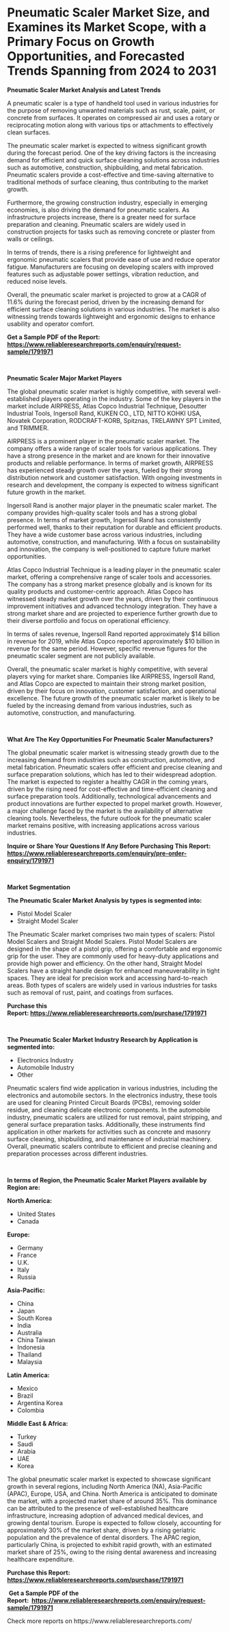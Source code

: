 <p><h1>Pneumatic Scaler Market Size, and Examines its Market Scope, with a Primary Focus on Growth Opportunities, and Forecasted Trends Spanning from 2024 to 2031</h1></p><p><strong>Pneumatic Scaler Market Analysis and Latest Trends</strong></p>
<p><p>A pneumatic scaler is a type of handheld tool used in various industries for the purpose of removing unwanted materials such as rust, scale, paint, or concrete from surfaces. It operates on compressed air and uses a rotary or reciprocating motion along with various tips or attachments to effectively clean surfaces.</p><p>The pneumatic scaler market is expected to witness significant growth during the forecast period. One of the key driving factors is the increasing demand for efficient and quick surface cleaning solutions across industries such as automotive, construction, shipbuilding, and metal fabrication. Pneumatic scalers provide a cost-effective and time-saving alternative to traditional methods of surface cleaning, thus contributing to the market growth.</p><p>Furthermore, the growing construction industry, especially in emerging economies, is also driving the demand for pneumatic scalers. As infrastructure projects increase, there is a greater need for surface preparation and cleaning. Pneumatic scalers are widely used in construction projects for tasks such as removing concrete or plaster from walls or ceilings.</p><p>In terms of trends, there is a rising preference for lightweight and ergonomic pneumatic scalers that provide ease of use and reduce operator fatigue. Manufacturers are focusing on developing scalers with improved features such as adjustable power settings, vibration reduction, and reduced noise levels.</p><p>Overall, the pneumatic scaler market is projected to grow at a CAGR of 11.6% during the forecast period, driven by the increasing demand for efficient surface cleaning solutions in various industries. The market is also witnessing trends towards lightweight and ergonomic designs to enhance usability and operator comfort.</p></p>
<p><strong>Get a Sample PDF of the Report:&nbsp; <a href="https://www.reliableresearchreports.com/enquiry/request-sample/1791971">https://www.reliableresearchreports.com/enquiry/request-sample/1791971</a></strong></p>
<p>&nbsp;</p>
<p><strong>Pneumatic Scaler Major Market Players</strong></p>
<p><p>The global pneumatic scaler market is highly competitive, with several well-established players operating in the industry. Some of the key players in the market include AIRPRESS, Atlas Copco Industrial Technique, Desoutter Industrial Tools, Ingersoll Rand, KUKEN CO., LTD, NITTO KOHKI USA, Novatek Corporation, RODCRAFT-KORB, Spitznas, TRELAWNY SPT Limited, and TRIMMER.</p><p>AIRPRESS is a prominent player in the pneumatic scaler market. The company offers a wide range of scaler tools for various applications. They have a strong presence in the market and are known for their innovative products and reliable performance. In terms of market growth, AIRPRESS has experienced steady growth over the years, fueled by their strong distribution network and customer satisfaction. With ongoing investments in research and development, the company is expected to witness significant future growth in the market.</p><p>Ingersoll Rand is another major player in the pneumatic scaler market. The company provides high-quality scaler tools and has a strong global presence. In terms of market growth, Ingersoll Rand has consistently performed well, thanks to their reputation for durable and efficient products. They have a wide customer base across various industries, including automotive, construction, and manufacturing. With a focus on sustainability and innovation, the company is well-positioned to capture future market opportunities.</p><p>Atlas Copco Industrial Technique is a leading player in the pneumatic scaler market, offering a comprehensive range of scaler tools and accessories. The company has a strong market presence globally and is known for its quality products and customer-centric approach. Atlas Copco has witnessed steady market growth over the years, driven by their continuous improvement initiatives and advanced technology integration. They have a strong market share and are projected to experience further growth due to their diverse portfolio and focus on operational efficiency.</p><p>In terms of sales revenue, Ingersoll Rand reported approximately $14 billion in revenue for 2019, while Atlas Copco reported approximately $10 billion in revenue for the same period. However, specific revenue figures for the pneumatic scaler segment are not publicly available.</p><p>Overall, the pneumatic scaler market is highly competitive, with several players vying for market share. Companies like AIRPRESS, Ingersoll Rand, and Atlas Copco are expected to maintain their strong market position, driven by their focus on innovation, customer satisfaction, and operational excellence. The future growth of the pneumatic scaler market is likely to be fueled by the increasing demand from various industries, such as automotive, construction, and manufacturing.</p></p>
<p>&nbsp;</p>
<p><strong>What Are The Key Opportunities For Pneumatic Scaler Manufacturers?</strong></p>
<p><p>The global pneumatic scaler market is witnessing steady growth due to the increasing demand from industries such as construction, automotive, and metal fabrication. Pneumatic scalers offer efficient and precise cleaning and surface preparation solutions, which has led to their widespread adoption. The market is expected to register a healthy CAGR in the coming years, driven by the rising need for cost-effective and time-efficient cleaning and surface preparation tools. Additionally, technological advancements and product innovations are further expected to propel market growth. However, a major challenge faced by the market is the availability of alternative cleaning tools. Nevertheless, the future outlook for the pneumatic scaler market remains positive, with increasing applications across various industries.</p></p>
<p><strong>Inquire or Share Your Questions If Any Before Purchasing This Report: <a href="https://www.reliableresearchreports.com/enquiry/pre-order-enquiry/1791971">https://www.reliableresearchreports.com/enquiry/pre-order-enquiry/1791971</a></strong></p>
<p>&nbsp;</p>
<p><strong>Market Segmentation</strong></p>
<p><strong>The Pneumatic Scaler Market Analysis by types is segmented into:</strong></p>
<p><ul><li>Pistol Model Scaler</li><li>Straight Model Scaler</li></ul></p>
<p><p>The Pneumatic Scaler market comprises two main types of scalers: Pistol Model Scalers and Straight Model Scalers. Pistol Model Scalers are designed in the shape of a pistol grip, offering a comfortable and ergonomic grip for the user. They are commonly used for heavy-duty applications and provide high power and efficiency. On the other hand, Straight Model Scalers have a straight handle design for enhanced maneuverability in tight spaces. They are ideal for precision work and accessing hard-to-reach areas. Both types of scalers are widely used in various industries for tasks such as removal of rust, paint, and coatings from surfaces.</p></p>
<p><strong>Purchase this Report:&nbsp;<a href="https://www.reliableresearchreports.com/purchase/1791971">https://www.reliableresearchreports.com/purchase/1791971</a></strong></p>
<p>&nbsp;</p>
<p><strong>The Pneumatic Scaler Market Industry Research by Application is segmented into:</strong></p>
<p><ul><li>Electronics Industry</li><li>Automobile Industry</li><li>Other</li></ul></p>
<p><p>Pneumatic scalers find wide application in various industries, including the electronics and automobile sectors. In the electronics industry, these tools are used for cleaning Printed Circuit Boards (PCBs), removing solder residue, and cleaning delicate electronic components. In the automobile industry, pneumatic scalers are utilized for rust removal, paint stripping, and general surface preparation tasks. Additionally, these instruments find application in other markets for activities such as concrete and masonry surface cleaning, shipbuilding, and maintenance of industrial machinery. Overall, pneumatic scalers contribute to efficient and precise cleaning and preparation processes across different industries.</p></p>
<p>&nbsp;</p>
<p><strong>In terms of Region, the Pneumatic Scaler Market Players available by Region are:</strong></p>
<p>
    <p> <strong> North America: </strong>
        <ul>
            <li>United States</li>
            <li>Canada</li>
        </ul>
        </p> 
    <p> <strong> Europe: </strong>
        <ul>
            <li>Germany</li>
            <li>France</li>
            <li>U.K.</li>
            <li>Italy</li>
            <li>Russia</li>
        </ul>
        </p> 
    <p> <strong> Asia-Pacific: </strong>
        <ul>
            <li>China</li>
            <li>Japan</li>
            <li>South Korea</li>
            <li>India</li>
            <li>Australia</li>
            <li>China Taiwan</li>
            <li>Indonesia</li>
            <li>Thailand</li>
            <li>Malaysia</li>
        </ul>
        </p> 
    <p> <strong> Latin America: </strong>
        <ul>
            <li>Mexico</li>
            <li>Brazil</li>
            <li>Argentina Korea</li>
            <li>Colombia</li>
        </ul>
        </p> 
    <p> <strong> Middle East & Africa: </strong>
        <ul>
            <li>Turkey</li>
            <li>Saudi</li>
            <li>Arabia</li>
            <li>UAE</li>
            <li>Korea</li>
        </ul>
    </p>
    </p>
<p><p>The global pneumatic scaler market is expected to showcase significant growth in several regions, including North America (NA), Asia-Pacific (APAC), Europe, USA, and China. North America is anticipated to dominate the market, with a projected market share of around 35%. This dominance can be attributed to the presence of well-established healthcare infrastructure, increasing adoption of advanced medical devices, and growing dental tourism. Europe is expected to follow closely, accounting for approximately 30% of the market share, driven by a rising geriatric population and the prevalence of dental disorders. The APAC region, particularly China, is projected to exhibit rapid growth, with an estimated market share of 25%, owing to the rising dental awareness and increasing healthcare expenditure.</p></p>
<p><strong>Purchase this Report: <a href="https://www.reliableresearchreports.com/purchase/1791971">https://www.reliableresearchreports.com/purchase/1791971</a></strong></p>
<p>&nbsp;<strong>Get a Sample PDF of the Report:&nbsp;&nbsp;<a href="https://www.reliableresearchreports.com/enquiry/request-sample/1791971">https://www.reliableresearchreports.com/enquiry/request-sample/1791971</a></strong></p>
<p><strong></strong></p>
<p>Check more reports on https://www.reliableresearchreports.com/</p>